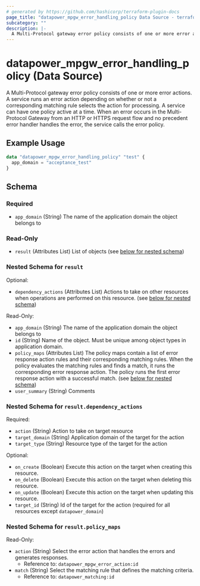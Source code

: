```yaml
---
# generated by https://github.com/hashicorp/terraform-plugin-docs
page_title: "datapower_mpgw_error_handling_policy Data Source - terraform-provider-datapower"
subcategory: ""
description: |-
  A Multi-Protocol gateway error policy consists of one or more error actions. A service runs an error action depending on whether or not a corresponding matching rule selects the action for processing. A service can have one policy active at a time. When an error occurs in the Multi-Protocol Gateway from an HTTP or HTTPS request flow and no precedent error handler handles the error, the service calls the error policy.
---
```


# datapower_mpgw_error_handling_policy (Data Source)

A Multi-Protocol gateway error policy consists of one or more error actions. A service runs an error action depending on whether or not a corresponding matching rule selects the action for processing. A service can have one policy active at a time. When an error occurs in the Multi-Protocol Gateway from an HTTP or HTTPS request flow and no precedent error handler handles the error, the service calls the error policy.

## Example Usage

```terraform
data "datapower_mpgw_error_handling_policy" "test" {
  app_domain = "acceptance_test"
}
```

<!-- schema generated by tfplugindocs -->
## Schema

### Required

- `app_domain` (String) The name of the application domain the object belongs to

### Read-Only

- `result` (Attributes List) List of objects (see [below for nested schema](#nestedatt--result))

<a id="nestedatt--result"></a>
### Nested Schema for `result`

Optional:

- `dependency_actions` (Attributes List) Actions to take on other resources when operations are performed on this resource. (see [below for nested schema](#nestedatt--result--dependency_actions))

Read-Only:

- `app_domain` (String) The name of the application domain the object belongs to
- `id` (String) Name of the object. Must be unique among object types in application domain.
- `policy_maps` (Attributes List) The policy maps contain a list of error response action rules and their corresponding matching rules. When the policy evaluates the matching rules and finds a match, it runs the corresponding error response action. The policy runs the first error response action with a successful match. (see [below for nested schema](#nestedatt--result--policy_maps))
- `user_summary` (String) Comments

<a id="nestedatt--result--dependency_actions"></a>
### Nested Schema for `result.dependency_actions`

Required:

- `action` (String) Action to take on target resource
- `target_domain` (String) Application domain of the target for the action
- `target_type` (String) Resource type of the target for the action

Optional:

- `on_create` (Boolean) Execute this action on the target when creating this resource.
- `on_delete` (Boolean) Execute this action on the target when deleting this resource.
- `on_update` (Boolean) Execute this action on the target when updating this resource.
- `target_id` (String) Id of the target for the action (required for all resources except `datapower_domain`)


<a id="nestedatt--result--policy_maps"></a>
### Nested Schema for `result.policy_maps`

Read-Only:

- `action` (String) Select the error action that handles the errors and generates responses.
  - Reference to: `datapower_mpgw_error_action:id`
- `match` (String) Select the matching rule that defines the matching criteria.
  - Reference to: `datapower_matching:id`
